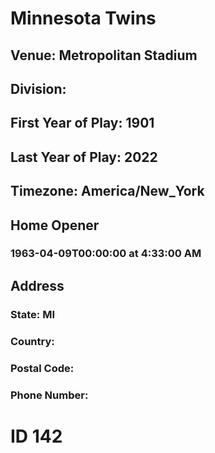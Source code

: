 # Minnesota Twins
## Venue: Metropolitan Stadium
## Division: 
## First Year of Play: 1901
## Last Year of Play: 2022
## Timezone: America/New_York
## Home Opener
### 1963-04-09T00:00:00 at 4:33:00 AM
## Address
### 
### State: MI
### Country: 
### Postal Code: 
### Phone Number: 
# ID 142